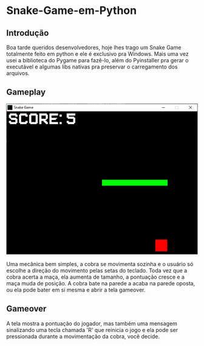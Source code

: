 # Snake-Game-em-Python

## Introdução
Boa tarde queridos desenvolvedores, hoje lhes trago um Snake Game totalmente feito em python e ele é exclusivo pra Windows. Mais uma vez usei a biblioteca
do Pygame para fazê-lo, além do Pyinstaller pra gerar o executável e algumas libs nativas pra preservar o carregamento dos arquivos.

## Gameplay
<div align="left">
    <img src="https://github.com/EddieMC-Dev/Snake-Game-em-Python/blob/main/Images%20do%20Jogo/Gameplay.PNG">
</div>

Uma mecânica bem simples, a cobra se movimenta sozinha e o usuário só escolhe a direção do movimento pelas setas do teclado. Toda vez que a cobra acerta a maça, 
ela aumenta de tamanho, a pontuação cresce e a maça muda de posição. A cobra bate na parede a acaba na parede oposta, ou ela pode bater em si mesma e abrir a tela 
gameover.

## Gameover
A tela mostra a pontuação do jogador, mas também uma mensagem sinalizando uma tecla chamada 'R' que reinicia o jogo e ela pode ser pressionada durante a movimentação
da cobra, você decide.
